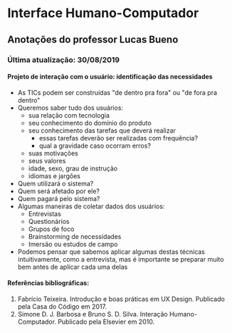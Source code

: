 # Interface Humano-Computador

## Anotações do professor Lucas Bueno

### Última atualização: 30/08/2019

#### Projeto de interação com o usuário: identificação das necessidades

- As TICs podem ser construídas "de dentro pra fora" ou "de fora pra dentro"
- Queremos saber tudo dos usuários:
    - sua relação com tecnologia
    - seu conhecimento do domínio do produto
    - seu conhecimento das tarefas que deverá realizar
        - essas tarefas deverão ser realizadas com frequência?
        - qual a gravidade caso ocorram erros?
    - suas motivações
    - seus valores
    - idade, sexo, grau de instrução
    - idiomas e jargões
- Quem utilizará o sistema?
- Quem será afetado por ele?
- Quem pagará pelo sistema?
- Algumas maneiras de coletar dados dos usuários:
    - Entrevistas
    - Questionários
    - Grupos de foco
    - Brainstorming de necessidades
    - Imersão ou estudos de campo
- Podemos pensar que sabemos aplicar algumas destas técnicas intuitivamente, como a entrevista, mas é importante se preparar muito bem antes de aplicar cada uma delas

#### Referências bibliográficas:

1. Fabrício Teixeira. Introdução e boas práticas em UX Design. Publicado pela Casa do Código em 2017.
2. Simone D. J. Barbosa e Bruno S. D. Silva. Interação Humano-Computador. Publicado pela Elsevier em 2010.